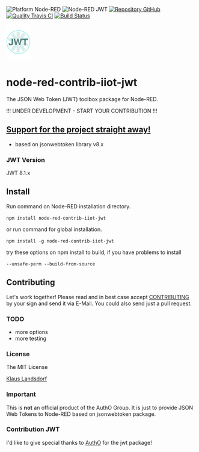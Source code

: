 ![Platform Node-RED](http://b.repl.ca/v1/Platform-Node--RED-red.png)
![Node-RED JWT](http://b.repl.ca/v1/Node--RED-JWT-blue.png)
[![Repository GitHub](http://b.repl.ca/v1/Repository-GitHub-orange.png)](https://github.com/biancode/node-red-contrib-iiot-jwt)
[![Quality Travis CI](http://b.repl.ca/v1/Quality-Travis_CI-green.png)](https://travis-ci.org/biancode/node-red-contrib-iiot-jwt)
[![Build Status](https://travis-ci.org/biancode/node-red-contrib-iiot-jwt.svg?branch=master)](https://travis-ci.org/biancode/node-red-contrib-iiot-jwt)

[![nodejsonwebtoken](images/jwt-icon-small64.png)](https://jwt.io/)

# node-red-contrib-iiot-jwt
The JSON Web Token (JWT) toolbox package for Node-RED.

!!! UNDER DEVELOPMENT - START YOUR CONTRIBUTION !!!
## [Support for the project straight away!][3]

* based on jsonwebtoken library v8.x

### JWT Version

JWT 8.1.x

## Install

Run command on Node-RED installation directory.

	npm install node-red-contrib-iiot-jwt 

or run command for global installation.

	npm install -g node-red-contrib-iiot-jwt 

try these options on npm install to build, if you have problems to install

    --unsafe-perm --build-from-source
    
## Contributing

Let's work together! 
Please read and in best case accept [CONTRIBUTING](CONTRIBUTING.md) by your sign and send it via E-Mail.
You could also send just a pull request.

### TODO

* more options
* more testing
   
### License

The MIT License

[Klaus Landsdorf][1]

### Important

This is **not** an official product of the AuthO Group.
It is just to provide JSON Web Tokens to Node-RED based on jsonwebtoken package.

### Contribution JWT

I'd like to give special thanks to [AuthO][2] for the jwt package! 


[1]:https://bianco-royal.cloud/
[2]:https://github.com/auth0/
[3]:https://bianco-royal.cloud/supporter/
[4]:https://www.npmjs.com/package/jsonwebtoken/
[5]:https://jwt.io/

